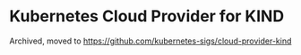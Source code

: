 # Kubernetes Cloud Provider for KIND

Archived, moved to https://github.com/kubernetes-sigs/cloud-provider-kind
